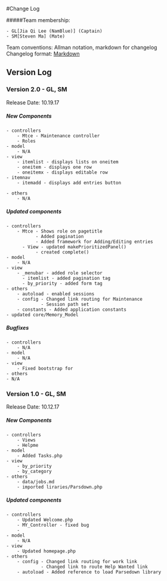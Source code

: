 #Change Log

#####Team membership:  

    - GL[Jia Qi Lee (NamBlue)] (Captain)
    - SM[Steven Ma] (Mate)

Team conventions: Allman notation, markdown for changelog  
Changelog format: [Markdown](https://github.com/adam-p/markdown-here/wiki/Markdown-Cheatsheet) 


## Version Log
### Version 2.0 - GL, SM
Release Date: 10.19.17

##### New Components
    - controllers     
        - Mtce - Maintenance controller
        - Roles
    - model     
        - N/A
    - view
        - itemlist - displays lists on oneitem
        - oneitem - displays one row
        - oneitemx - displays editable row
	- itemnav
        - itemadd - displays add entries button

    - others
        - N/A

##### Updated components
    - controllers
        - Mtce - Shows role on pagetitle
               - Added pagination
               - Added framework for Adding/Editing entries
	      - View - updated makePrioritizedPanel() 
               - created complete()
    - model     
        - N/A
    - view
        - _menubar - added role selector
	      - itemlist - added pagination tag
	      - by_priority - added form tag
    - others
        - autoload - enabled sessions
        - config - Changed link routing for Maintenance
                 - Session path set
        - constants - Added application constants
	- updated core/Memory_Model
        

##### Bugfixes
    - controllers
        - N/A    
    - model     
        - N/A
    - view
        - Fixed bootstrap for
    - others
	- N/A

### Version 1.0 - GL, SM
Release Date: 10.12.17

##### New Components
    - controllers     
        - Views
        - Helpme
    - model     
        - Added Tasks.php
    - view
        - by_priority
        - by_category
    - others
        - data/jobs.md
        - imported liraries/Parsdown.php

##### Updated components
    - controllers     
        - Updated Welcome.php
        - MY_Controller - fixed bug
        - 
    - model     
        - N/A
    - view
        - Updated homepage.php
    - others
        - config - Changed link routing for work link
                 - Changed link to route Help Wanted link
        - autoload - Added reference to load Parsedown library